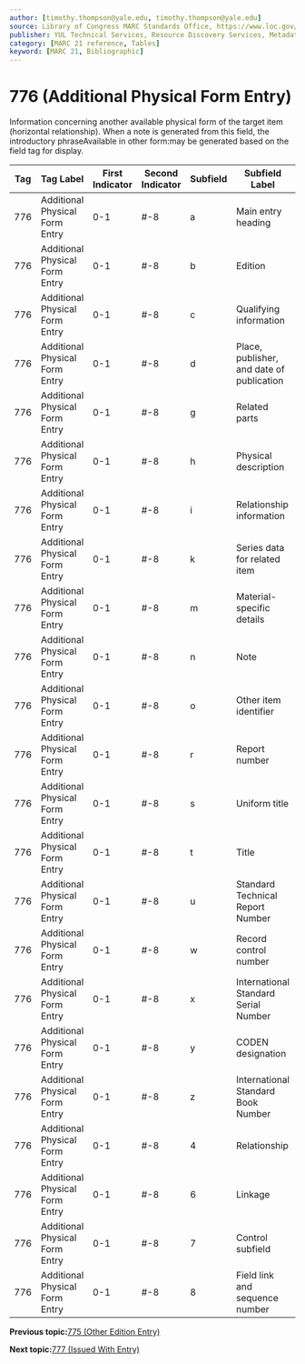 ```yaml
---
author: [timothy.thompson@yale.edu, timothy.thompson@yale.edu]
source: Library of Congress MARC Standards Office, https://www.loc.gov/marc/bibliographic/bd776.html
publisher: YUL Technical Services, Resource Discovery Services, Metadata Services Unit
category: [MARC 21 reference, Tables]
keyword: [MARC 21, Bibliographic]
---
```


# 776 \(Additional Physical Form Entry\)

Information concerning another available physical form of the target item \(horizontal relationship\). When a note is generated from this field, the introductory phraseAvailable in other form:may be generated based on the field tag for display.

|Tag|Tag Label|First Indicator|Second Indicator|Subfield|Subfield Label|Repeatable|
|---|---------|---------------|----------------|--------|--------------|----------|
|776|Additional Physical Form Entry|0-1|\#-8|a|Main entry heading|F|
|776|Additional Physical Form Entry|0-1|\#-8|b|Edition|F|
|776|Additional Physical Form Entry|0-1|\#-8|c|Qualifying information|F|
|776|Additional Physical Form Entry|0-1|\#-8|d|Place, publisher, and date of publication|F|
|776|Additional Physical Form Entry|0-1|\#-8|g|Related parts|T|
|776|Additional Physical Form Entry|0-1|\#-8|h|Physical description|F|
|776|Additional Physical Form Entry|0-1|\#-8|i|Relationship information|T|
|776|Additional Physical Form Entry|0-1|\#-8|k|Series data for related item|T|
|776|Additional Physical Form Entry|0-1|\#-8|m|Material-specific details|F|
|776|Additional Physical Form Entry|0-1|\#-8|n|Note|T|
|776|Additional Physical Form Entry|0-1|\#-8|o|Other item identifier|T|
|776|Additional Physical Form Entry|0-1|\#-8|r|Report number|T|
|776|Additional Physical Form Entry|0-1|\#-8|s|Uniform title|F|
|776|Additional Physical Form Entry|0-1|\#-8|t|Title|F|
|776|Additional Physical Form Entry|0-1|\#-8|u|Standard Technical Report Number|F|
|776|Additional Physical Form Entry|0-1|\#-8|w|Record control number|T|
|776|Additional Physical Form Entry|0-1|\#-8|x|International Standard Serial Number|F|
|776|Additional Physical Form Entry|0-1|\#-8|y|CODEN designation|F|
|776|Additional Physical Form Entry|0-1|\#-8|z|International Standard Book Number|T|
|776|Additional Physical Form Entry|0-1|\#-8|4|Relationship|T|
|776|Additional Physical Form Entry|0-1|\#-8|6|Linkage|F|
|776|Additional Physical Form Entry|0-1|\#-8|7|Control subfield|F|
|776|Additional Physical Form Entry|0-1|\#-8|8|Field link and sequence number|T|

**Previous topic:**[775 \(Other Edition Entry\)](../tables/775_bib_table.md)

**Next topic:**[777 \(Issued With Entry\)](../tables/777_bib_table.md)

